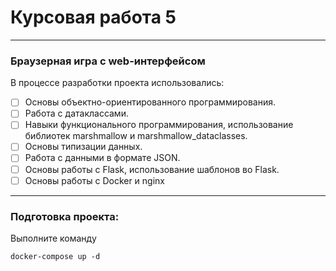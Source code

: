 # Курсовая работа 5

***
### Браузерная игра с web-интерфейсом

В процессе разработки проекта использовались:
- [ ]  Основы объектно-ориентированного программирования.
- [ ]  Работа с датаклассами.
- [ ]  Навыки функционального программирования, 
использование библиотек marshmallow и marshmallow_dataclasses.
- [ ]  Основы типизации данных.
- [ ]  Работа с данными в  формате JSON.
- [ ]  Основы работы с Flask, использование шаблонов во Flask.
- [ ]  Основы работы с Docker и nginx

***
### Подготовка проекта:
Выполните команду
```
docker-compose up -d
```




